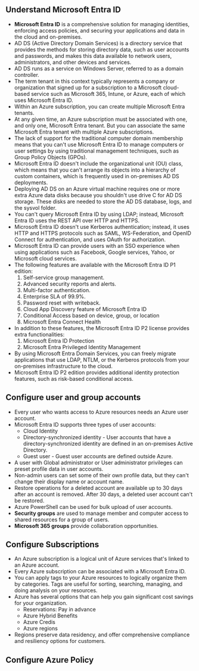 ## Understand Microsoft Entra ID

- **Microsoft Entra ID** is a comprehensive solution for managing identities, enforcing access policies, and securing your applications and data in the cloud and on-premises.
- AD DS (Active Directory Domain Services) is a directory service that provides the methods for storing directory data, such as user accounts and passwords, and makes this data available to network users, administrators, and other devices and services. 
- AD DS runs as a service on Windows Server, referred to as a domain controller.
- The term tenant in this context typically represents a company or organization that signed up for a subscription to a Microsoft cloud-based service such as Microsoft 365, Intune, or Azure, each of which uses Microsoft Entra ID.
-  Within an Azure subscription, you can create multiple Microsoft Entra tenants.
- At any given time, an Azure subscription must be associated with one, and only one, Microsoft Entra tenant. But you can associate the same Microsoft Entra tenant with multiple Azure subscriptions. 
- The lack of support for the traditional computer domain membership means that you can't use Microsoft Entra ID to manage computers or user settings by using traditional management techniques, such as Group Policy Objects (GPOs).
- Microsoft Entra ID doesn't include the organizational unit (OU) class, which means that you can't arrange its objects into a hierarchy of custom containers, which is frequently used in on-premises AD DS deployments. 
- Deploying AD DS on an Azure virtual machine requires one or more extra Azure data disks because you shouldn't use drive C for AD DS storage. These disks are needed to store the AD DS database, logs, and the sysvol folder. 
- You can't query Microsoft Entra ID by using LDAP; instead, Microsoft Entra ID uses the REST API over HTTP and HTTPS.
- Microsoft Entra ID doesn't use Kerberos authentication; instead, it uses HTTP and HTTPS protocols such as SAML, WS-Federation, and OpenID Connect for authentication, and uses OAuth for authorization.
- Microsoft Entra ID can provide users with an SSO experience when using applications such as Facebook, Google services, Yahoo, or Microsoft cloud services.
- The following features are available with the Microsoft Entra ID P1 edition:
    1. Self-service group management.
    2. Advanced security reports and alerts.
    3. Multi-factor authentication.
    4. Enterprise SLA of 99.9%.
    5. Password reset with writeback.
    6. Cloud App Discovery feature of Microsoft Entra ID
    7. Conditional Access based on device, group, or location
    8. Microsoft Entra Connect Health
- In addition to these features, the Microsoft Entra ID P2 license provides extra functionalities:
    1. Microsoft Entra ID Protection
    2. Microsoft Entra Privileged Identity Management
- By using Microsoft Entra Domain Services, you can freely migrate applications that use LDAP, NTLM, or the Kerberos protocols from your on-premises infrastructure to the cloud. 
-  Microsoft Entra ID P2 edition provides additional identity protection features, such as risk-based conditional access.

## Configure user and group accounts

- Every user who wants access to Azure resources needs an Azure user account.
- Microsoft Entra ID supports three types of user accounts:
    - Cloud Identity
    - Directory-synchronized identity - User accounts that have a directory-synchronized identity are defined in an on-premises Active Directory.
    - Guest user - Guest user accounts are defined outside Azure.
- A user with Global administrator or User administrator privileges can preset profile data in user accounts.
- Non-admin users can set some of their own profile data, but they can't change their display name or account name.
- Restore operations for a deleted account are available up to 30 days after an account is removed. After 30 days, a deleted user account can't be restored.
- Azure PowerShell can be used for bulk upload of user accounts.
- **Security groups** are used to manage member and computer access to shared resources for a group of users. 
- **Microsoft 365 groups** provide collaboration opportunities.

## Configure Subscriptions

- An Azure subscription is a logical unit of Azure services that's linked to an Azure account. 
- Every Azure subscription can be associated with a Microsoft Entra ID.
- You can apply tags to your Azure resources to logically organize them by categories. Tags are useful for sorting, searching, managing, and doing analysis on your resources.
- Azure has several options that can help you gain significant cost savings for your organization.
    - Reservations: Pay in advance
    - Azure Hybrid Benefits
    - Azure Credis
    - Azure regions
- Regions preserve data residency, and offer comprehensive compliance and resiliency options for customers.

## Configure Azure Policy